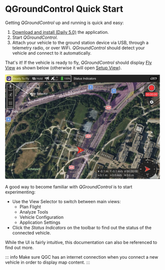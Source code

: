 # QGroundControl Quick Start

Getting _QGroundControl_ up and running is quick and easy:

1. [Download and install (Daily 5.0)](../releases/daily_builds.md) the application.
1. Start _QGroundControl_.
1. Attach your vehicle to the ground station device via USB, through a telemetry radio, or over WiFi. _QGroundControl_ should detect your vehicle and connect to it automatically.

That's it! If the vehicle is ready to fly, _QGroundControl_ should display [Fly View](../fly_view/fly_view.md) as shown below (otherwise it will open [Setup View](../setup_view/setup_view.md)).

![](../../../assets/quickstart/fly_view_connected_vehicle.jpg)

A good way to become familiar with _QGroundControl_ is to start experimenting:

- Use the View Selector to switch between main views:
  - Plan Flight
  - Analyze Tools
  - Vehicle Configuration
  - Application Settings
- Click the _Status Indicators_ on the toolbar to find out the status of the connected vehicle.

While the UI is fairly intuitive, this documentation can also be referenced to find out more.

::: info
Make sure QGC has an internet connection when you connect a new vehicle in order to display map content.
:::
